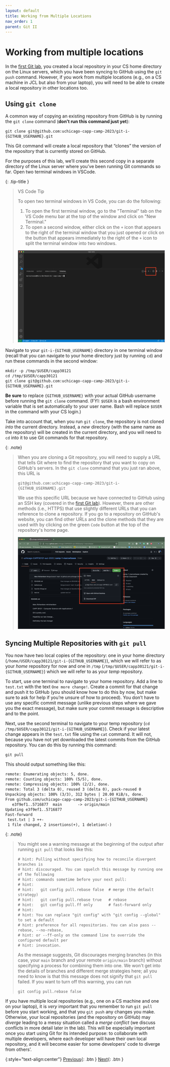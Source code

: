 ```yaml
---
layout: default
title: Working from Multiple Locations
nav_order: 1
parent: Git II
---
```


# Working from multiple locations

In the [first Git lab](../s2-git-i/index.html), you created a local repository in your CS home directory on the Linux servers, which you have been syncing to GitHub using the `git push` command. However, if you work from multiple locations (e.g., on a CS machine in JCL but also from your laptop), you will need to be able to create a local repository in other locations too.

## Using `git clone`

A common way of copying an existing repository from GitHub is by running the `git clone` command (**don’t run this command just yet**):

```
git clone git@github.com:uchicago-capp-camp-2023/git-i-{GITHUB_USERNAME}.git
```

This Git command will create a local repository that “clones” the version of the repository that is currently stored on GitHub.

For the purposes of this lab, we’ll create this second copy in a separate directory of the Linux server where you’ve been running Git commands so far. Open two terminal windows in VSCode.

{: .tip-title }
> VS Code Tip
>
> To open two terminal windows in VS Code, you can do the following:
> 1. To open the first terminal window, go to the "Terminal" tab on the VS Code menu bar at the top of the window and click on "New Terminal."
> 1. To open a second window, either click on the `+` icon that appears to the right of the terminal window that you just opened or click on the button that appears immediately to the right of the `+` icon to split the terminal window into two windows.
> 
> ![Screenshot of new terminal options in VS Code - MacOS](../assets/img/vs-code-new-terminal.png)

Navigate to your `git-i-{GITHUB_USERNAME}` directory in one terminal window (recall that you can navigate to your home directory just by running `cd`) and run these commands in the second window:

```
mkdir -p /tmp/$USER/capp30121
cd /tmp/$USER/capp30121
git clone git@github.com:uchicago-capp-camp-2023/git-i-{GITHUB_USERNAME}.git
```

**Be sure** to replace `{GITHUB_USERNAME}` with your actual GitHub username before running the `git clone` command. (FYI: `$USER` is a bash environment variable that is set automatically to your user name. Bash will replace `$USER` in the command with your CS login.)

Take into account that, when you run `git clone`, the repository is not cloned _into_ the current directory. Instead, a _new_ directory (with the same name as the repository) will be created in the current directory, and you will need to `cd` into it to use Git commands for that repository.

{: .note}
> When you are cloning a Git repository, you will need to supply a URL that tells Git where to find the repository that you want to copy on GitHub's servers. In the `git clone` command that you just ran above, this URL is
> 
> ```
> git@github.com:uchicago-capp-camp-2023/git-i-{GITHUB_USERNAME}.git
> ```
>
> We use this specific URL because we have connected to GitHub using an SSH key (covered in the [first Git lab](../s2-git-i/1-getting-started.html#using-git-with-ssh)). However, there are other methods (i.e., HTTPS) that use slightly different URLs that you can reference to clone a repository. If you go to a repository on GitHub's website, you can find other URLs and the clone methods that they are used with by clicking on the green `Code` button at the top of the repository's home page.
>
> ![Screenshot of GitHub's website showing the different URLs to use for cloning a repository](../assets/img/github-clone-URLs.png)

## Syncing Multiple Repositories with `git pull`

You now have two local copies of the repository: one in your home directory (`/home/USER/capp30121/git-i-{GITHUB_USERNAME}`), which we will refer to as your _home_ repository for now and one in `/tmp` (`/tmp/$USER/capp30121/git-i-{GITHUB_USERNAME}`) which we will refer to as your _temp_ repository.

To start, use one terminal to navigate to your home repository. Add a line to `test.txt` with the text `One more change!`. Create a commit for that change and push it to GitHub (you should know how to do this by now, but make sure to ask for help if you’re unsure of how to proceed). You don’t have to use any specific commit message (unlike previous steps where we gave you the exact message), but make sure your commit message is descriptive and to the point.

Next, use the second terminal to navigate to your temp repository (`cd /tmp/$USER/capp30121/git-i-{GITHUB_USERNAME}`). Check if your latest change appears in the `test.txt` file using the `cat` command. It will not, because you have not yet downloaded the latest commits from the GitHub repository. You can do this by running this command:

```
git pull
```

This should output something like this:

```
remote: Enumerating objects: 5, done.
remote: Counting objects: 100% (5/5), done.
remote: Compressing objects: 100% (2/2), done.
remote: Total 3 (delta 0), reused 3 (delta 0), pack-reused 0
Unpacking objects: 100% (3/3), 312 bytes | 20.00 KiB/s, done.
From github.com/uchicago-capp-camp-2023/git-i-{GITHUB_USERNAME}
   e3f9ef1..5716877  main       -> origin/main
Updating e3f9ef1..5716877
Fast-forward
 test.txt | 3 ++-
 1 file changed, 2 insertions(+), 1 deletion(-)
```

{: .note} 
> You might see a warning message at the beginning of the output after running `git pull` that looks like this:
> 
> ```
> # hint: Pulling without specifying how to reconcile divergent branches is
> # hint: discouraged. You can squelch this message by running one of the following
> # hint: commands sometime before your next pull:
> # hint: 
> # hint:   git config pull.rebase false  # merge (the default strategy)
> # hint:   git config pull.rebase true   # rebase
> # hint:   git config pull.ff only       # fast-forward only
> # hint: 
> # hint: You can replace "git config" with "git config --global" to set a default
> # hint: preference for all repositories. You can also pass --rebase, --no-rebase,
> # hint: or --ff-only on the command line to override the configured default per
> # hint: invocation.
> ```
>
> As the message suggests, Git discourages merging branches (in this case, your `main` branch and your remote `origin/main` branch) without specifying a process for combining them into one. We won't get into the details of branches and different merge strategies here; all you need to know is that this message does not signify that `git pull` failed. If you want to turn off this warning, you can run
> 
> ```
> git config pull.rebase false
> ```

If you have multiple local repositories (e.g., one on a CS machine and one on your laptop), it is *very* important that you remember to run `git pull` before you start working, and that you `git push` any changes you make. Otherwise, your local repositories (and the repository on GitHub) may _diverge_ leading to a messy situation called a _merge conflict_ (we discuss conflicts in more detail later in the lab). This will be especially important once you start using Git for its intended purpose: to collaborate with multiple developers, where each developer will have their own local repository, and it will become easier for some developers’ code to diverge from others’.

{:style="text-align:center"}
[Previous](./index.html){: .btn } [Next](./2-commit-log.html){: .btn }
